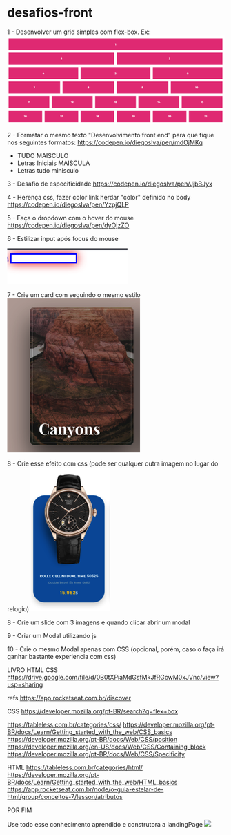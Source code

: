 # desafios-front

1 - Desenvolver um grid simples com flex-box. Ex:
<img src='grid.png' />

2 - Formatar o mesmo texto "Desenvolvimento front end" para que fique nos seguintes formatos: 
   https://codepen.io/diegoslva/pen/mdOjMKq
  - TUDO MAISCULO
  - Letras Iniciais MAISCULA
  - Letras tudo minisculo

3 - Desafio de especificidade 
  https://codepen.io/diegoslva/pen/JjbBJyx

4 - Herença css, fazer color link herdar "color" definido no body
  https://codepen.io/diegoslva/pen/YzpjQLP

5 - Faça o dropdown com o hover do mouse
    https://codepen.io/diegoslva/pen/dyOjzZO

6 - Estilizar input após focus do mouse
  <p align='left'>
    <img src='placeholder.png' />
  </p>

7 - Crie um card com seguindo o mesmo estilo
<img src='image.png'/>

8 - Crie esse efeito com css (pode ser qualquer outra imagem no lugar do relogio)
  <img src='efeito.png' />

8 - Crie um slide com 3 imagens e quando clicar abrir um modal

9 - Criar um Modal utilizando js

10 - Crie o mesmo Modal apenas com CSS (opcional, porém, caso o faça irá ganhar bastante experiencia com css)


LIVRO HTML CSS 
https://drive.google.com/file/d/0B0tXPiaMdGsfMkJfRGcwM0xJVnc/view?usp=sharing

refs 
https://app.rocketseat.com.br/discover

CSS 
https://developer.mozilla.org/pt-BR/search?q=flex+box

https://tableless.com.br/categories/css/
https://developer.mozilla.org/pt-BR/docs/Learn/Getting_started_with_the_web/CSS_basics
https://developer.mozilla.org/pt-BR/docs/Web/CSS/position
https://developer.mozilla.org/en-US/docs/Web/CSS/Containing_block
https://developer.mozilla.org/pt-BR/docs/Web/CSS/Specificity

HTML 
https://tableless.com.br/categories/html/
https://developer.mozilla.org/pt-BR/docs/Learn/Getting_started_with_the_web/HTML_basics
https://app.rocketseat.com.br/node/o-guia-estelar-de-html/group/conceitos-7/lesson/atributos


POR FIM 

Use todo esse conhecimento aprendido e construtora a landingPage
<img src='home.png' />
